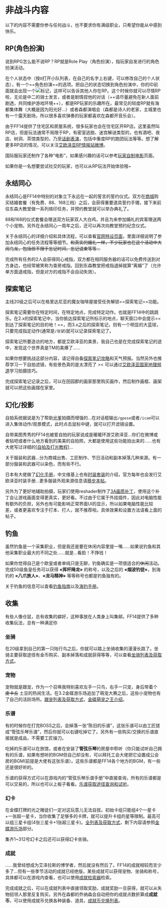 # 非战斗内容

<FloatTOC />
以下的内容不需要你参与任何战斗，也不要求你有满级职业，只希望你能从中感到快乐。

## RP(角色扮演)

说到RPG怎么能不说RP？RP就是Role Play（角色扮演），指玩家自发进行的角色扮演活动。

在个人状态中（按`O`打开小队列表，在自己的名字上右键，可以修改自己的个人状态），有一个==角色扮演==的选项。把自己的状态切换到角色扮演中，你的ID前面就会出现一个<img src="/images/icons/061545.png" class="no-zoom sm-icon" />标记，这样可以告诉其他人你在RP。这个时候你就可以尽情RP啦，无论是中二的骑士发言，或者是剧情捏他的对话（++请尽量避免在新人面前剧透，共同维护游戏环境++），都是RP玩家的乐趣所在。最常见的轻度RP就有海都集体舞（大概是因为阳光好…）或者森都演唱会（森都是诗人的老家，主城里也有一个露天剧场，所以很多喜欢弹奏的玩家都喜欢在森都开音乐会）。

由于FF14提供了住宅区和房屋系统，很多玩家也会在住宅区开RP店。这里虽然叫RP店，但是玩法通常不局限于RP，有密室逃脱、迷宫解谜类型的，也有酒吧、夜店、树洞、茶馆类型的，乃至[话剧表演](https://zhuanlan.zhihu.com/p/64791226)，包括中重度RP的跑团玩法等等。想了解更多RP店的情况，可以关注[艾欧泽亚RP情报站微博](https://www.weibo.com/u/6212462969)。

国际服玩家还制作了各种“电影”，如果感兴趣的话可以参考[玩家自制电影](./other.md#玩家自制电影)页面。

如果你是一名想要尝试社交的玩家，也可以从RP玩法开始体验哦~

## 永结同心

永结同心是FF14中特别的对象立下永远在一起的誓言的誓约仪式。双方在[商城](https://qu.sdo.com/tools-shop)购买结婚套餐（有免费、88、168三档）之后，会获得重要道具誓约手镯，接下来前往东森大教堂做一系列烙印任务，并预约教堂就可以举办典礼了。

88和168的仪式套餐会赠送双方玩家双人大白鸡，并且为来参加婚礼的宾客赠送两个小宠物。另外在永结同心一周年之后，还可以再次向教堂预约纪念仪式。

关于永结同心的详细介绍和具体流程，可以查看[官网特设页面](http://act.ff.sdo.com/project/150420Marriage/)，里面详细说明了参加永结同心的任务流程等等细节。~~和真实的婚礼一样，不少玩家也在这个活动中大闹乌龙，包括但不限于忘记时间、忘记请柬等等…~~

完成所有任务的2人会获得同心戒指，双方都在相同服务器的话可以免费传送到对方身边，也经常被笑称为查房戒指。回到东森教堂把戒指退掉就算“离婚”了（允许单方面退戒指，但是对方的戒指不会自动失效）。

## 探索笔记

主线20级之后可以在格里达尼亚的魔女咖啡屋接受任务<Quest name="被遗忘的探索笔记" type="plus" />解锁==探索笔记==功能。

探索笔记需要你在特定时间，在特定地点，完成特定动作。也就是FF14中的跳跳乐。在2.x的探索笔记中，当你抵达探索笔记所标示的地点，聊天窗口中会提示==到达了探索笔记的目的地！==，而3.x之后的探索笔记，则有一个明显的大蓝球，只要完成指定动作(通常是`/张望`)就可以记录探索笔记了。

探索笔记所要造访的地方，都是艾欧泽亚的美景，我自己也是在完成探索笔记的途中，发现这个世界真是TM的美爆了……

如果你想要挑战这部分内容，请记得自备[探索笔记攻略](https://tools.ffxiv.cn/lajipai/index.html)和天气预报。当然另外也推荐学习一下自拍滤镜，有些景色真的是太漂亮了 >< 可以通过[艾欧泽亚国家地理频道](https://weibo.com/n/%E8%89%BE%E6%AC%A7%E6%B3%BD%E4%BA%9A%E5%9C%B0%E7%90%86%E9%A2%91%E9%81%93)学习拍摄技巧。

完成探索笔记记录之后，可以在田园郡的画家那里购买画作，然后制作画框、画架就可以把这些画摆在家里。

## 幻化/投影

自拍系统据说是为了帮助[光爹](/topic/other.md#光之老爹)拍摄而增强的…在对话框输出`/gpose`或者`/icam`可以进入集体动作/观景模式，此时点击鼠标中键，就可以打开滤镜设置。

自带美图秀秀的FF14也被爱自拍的玩家说成是暖暖环游艾欧泽亚…你们在微博或者贴吧或者什么地方看到的美美的自拍照，大都是使用这些功能拍出来的……也有大佬写过详细的[[自拍及打光教程](https://www.weibo.com/ttarticle/p/show?id=2309404124402911432252)]…

关于服装和武器…分为商城出售、工匠制作、节日活动和副本掉落几种来源。有一部分服装和武器可以染色，而有些不行。

日本有大佬做了[幻化手册](https://mirapri.com/)，中文维基上也有[时装套装](https://ff14.huijiwiki.com/wiki/时装套装)的介绍，官方每年也会发行艾欧泽亚时装手册…更多服装外观来源信息请[移步本帖](https://bbs.nga.cn/read.php?tid=14869355)。

另外为了更好地辅助拍摄，玩家们使用reshader制作了[3A画质补丁](https://bbs.nga.cn/read.php?tid=13624110)，使用这个补丁会让游戏画面变得更真实，更好看。不过由于它属于外挂插件，因此对电脑性能有额外的负担，另外也有可能影响正常界面UI的显示，所以如果电脑性能比较差，或者更喜欢专注于打本、打人，就不推荐啦。具体效果和设置方法请看上面的帖子。

## 钓鱼

虽然钓鱼是一个采集职业，但是我还是要在休闲内容里提一嘴……如果说钓鱼和其他采集职业最大的不同之处……就是…看脸！不挣钱！

如果你觉得自己是个欧皇或者单纯只是无聊，钓鱼确实是一项很适合的~~休闲~~活动。完成50级鱼皇任务可以获得 **«挥杆降龙»** 的称号，以及之后的 **«烟波钓徒»**，到海钓的 **«八爪旅人»**、**«龙马精神»** 等等称号也都是钓鱼独有的。

关于钓鱼的信息可以查看[钓鱼指南](/topic/fisher.md)以及[海钓手册](/topic/ocean-fishing.md)。

## 收集

有些人像仓鼠，总有收集的癖好，这种事放在人类身上叫集邮。FF14提供了多种收集玩法，总有一种满足你

### 坐骑

在20级拿到自己的第一只陆行鸟之后，你就可以踏上坐骑收集的漫漫长路了。坐骑主要获取途径有金币购买、副本掉落和成就获得等等，可以查看[坐骑列表及获取方式](https://ff14.huijiwiki.com/wiki/%E5%9D%90%E9%AA%91%E8%8E%B7%E5%8F%96%E6%96%B9%E5%BC%8F)。

### 宠物

宠物就是跟宠，作为一个召唤我特别喜欢左手一只鸟，右手一只宠，身后带着个 ~~皮卡丘~~ 土豆的热闹生活。在3.2金碟游乐场追加了萌宠大赛之后，这些小宠物也有了自己的活跃场所。[跟宠列表及获取方式](https://ff14.huijiwiki.com/wiki/%E5%AE%A0%E7%89%A9%E8%8E%B7%E5%8F%96%E6%96%B9%E5%BC%8F)，[金碟萌宠之王介绍](/topic/gs-minion.md)。

### 乐谱

有的时候你在打完BOSS之后，会掉落一张“陈旧的乐谱”，这张乐谱可以由工匠搓成“管弦乐琴乐谱”，然后你就可以右键吃掉它了。另外有一些购买/交换的乐谱直接就是成品，不需要工匠操刀。

吃掉的乐谱可以在旅馆，或者在安装了**管弦乐琴**的房屋中聆听（你只能试听自己拥有的乐谱，如果有想听的BGM但自己却没有，可以拜托工会大佬把它设置成公会房的BGM(前提是大佬有这张乐谱）。这些乐谱都是FF14各个地方的BGM，有一些还是很好听的。

乐谱的获得方式可以在游戏内的“管弦乐琴乐谱手册”中直接查询，所有的乐谱都是可以交易的，所以也可以上板子看看。[乐谱获取途径查询和试听](https://tools.ffxiv.cn/lajipai/)。

### 幻卡

在金蝶打牌的光之赌徒们一定对这玩意儿无法自拔。初始卡组只能组4个一星卡+一张超一星卡，当你收集了足够多的卡牌，就可以提升卡组的星等限制。最高可以组三星卡组(4张三星卡+1张超三星卡)。[全列表及获取方式](https://ff14.huijiwiki.com/wiki/九宫幻卡卡牌)，剩下内容请参照[金蝶游乐场](/topic/triple-triad.md)部分。

集齐1~312号幻卡之后还可以获得幻卡坐骑。

### 成就

……我曾经想成为艾泽拉斯的博学者，然后就没有然后了。FF14的成就相较而言少多了…但有一些季节活动的成就已经绝版，某些成就可以获得宠物、坐骑和称号，具体都可以在游戏内查看，也可以使用[成就检索器](https://ff14.huijiwiki.com/wiki/AchievementSearch)检索。

完成成就之后，可以在成就列表中直接领取奖励，成就奖励一旦获得，就可以从失物招领人那里反复购买。另外在森都的乔纳森<Pos name="格里达尼亚旧街" :x="10.6" :y="6.3" />会自动把你的成就点数折算成**成就币**，可以使用成就币兑换各种装备、道具，[成就币兑换列表](https://ff14.huijiwiki.com/wiki/%E6%88%90%E5%B0%B1%E5%B8%81)。
